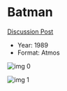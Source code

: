 # Batman

[Discussion Post](https://www.avsforum.com/threads/bass-eq-for-filtered-movies.2995212/post-58150172)

* Year: 1989
* Format: Atmos

![img 0](https://i.imgur.com/XQsCkty.jpg)

![img 1](https://i.imgur.com/hgQIR7h.jpg)

